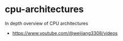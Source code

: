 # cpu-architectures

In depth overview of CPU architectures

- https://www.youtube.com/@weijiang3308/videos
